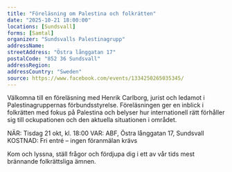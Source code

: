 ```yaml
---
title: "Föreläsning om Palestina och folkrätten"
date: "2025-10-21 18:00:00"
locations: [Sundsvall]
forms: [Samtal]
organizer: "Sundsvalls Palestinagrupp"
addressName: 
streetAddress: "Östra långgatan 17"
postalCode: "852 36 Sundsvall"
addressRegion:
addressCountry: "Sweden"
source: https://www.facebook.com/events/1334250265035345/
---
```

Välkomna till en föreläsning med Henrik Carlborg, jurist och ledamot i Palestinagruppernas förbundsstyrelse. Föreläsningen ger en inblick i folkrätten med fokus på Palestina och belyser hur internationell rätt förhåller sig till ockupationen och den aktuella situationen i området.

NÄR: Tisdag 21 okt, kl. 18:00
VAR: ABF, Östra långgatan 17, Sundsvall
KOSTNAD: Fri entré – ingen föranmälan krävs

Kom och lyssna, ställ frågor och fördjupa dig i ett av vår tids mest brännande folkrättsliga ämnen.
